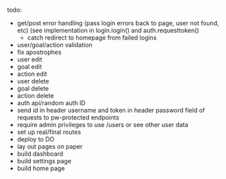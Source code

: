 todo:
-	get/post error handling (pass login errors back to page, user not found, etc) (see implementation in login.login() and auth.requesttoken()
	-	catch redirect to homepage from failed logins
-	user/goal/action validation
-	fix apostrophes
-	user edit
-	goal edit
-	action edit
-	user delete
-	goal delete
-	action delete
-	auth api/random auth ID
-	send id in header username and token in header password field of requests to pw-protected endpoints
-	require admin privileges to use /users or see other user data
-	set up real/final routes
-	deploy to DO
-	lay out pages on paper
-	build dashboard
-	build settings page
-	build home page
